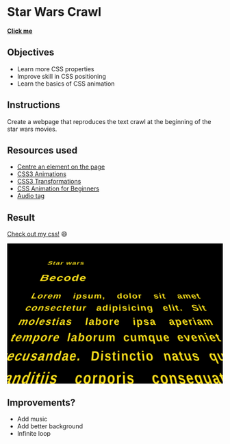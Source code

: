 # Star Wars Crawl

**[Click me](https://yelenamerzlyakova.github.io/star-wars-crawl/)**


## Objectives

- Learn more CSS properties
- Improve skill in CSS positioning
- Learn the basics of CSS animation


## Instructions 

Create a webpage that reproduces the text crawl at the beginning of the star wars movies.


## Resources used

- [Centre an element on the page](https://www.w3schools.com/css/css_align.asp)
- [CSS3 Animations](https://www.w3schools.com/css/css3_animations.asp)
- [CSS3 Transformations](https://www.w3schools.com/css/css3_3dtransforms.asp)
- [CSS Animation for Beginners](https://robots.thoughtbot.com/css-animation-for-beginners)
- [Audio tag](https://www.w3schools.com/tags/tag_audio.asp)


## Result 

[Check out my css!](https://github.com/YelenaMerzlyakova/star-wars-crawl/blob/master/style.css) :smile:

![Star Wars Background](https://github.com/YelenaMerzlyakova/star-wars-crawl/blob/master/starwars.png)


## Improvements?

* Add music 
* Add better background
* Infinite loop
